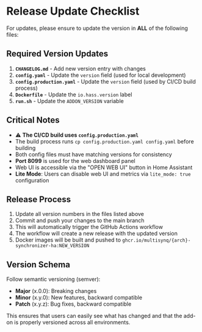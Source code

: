 # Release Update Checklist

For updates, please ensure to update the version in **ALL** of the following files:

## Required Version Updates
1. **`CHANGELOG.md`** - Add new version entry with changes
2. **`config.yaml`** - Update the `version` field (used for local development)
3. **`config.production.yaml`** - Update the `version` field (used by CI/CD build process)
4. **`Dockerfile`** - Update the `io.hass.version` label
5. **`run.sh`** - Update the `ADDON_VERSION` variable

## Critical Notes
- ⚠️ **The CI/CD build uses `config.production.yaml`**
- The build process runs `cp config.production.yaml config.yaml` before building
- Both config files must have matching versions for consistency
- **Port 8099** is used for the web dashboard panel
- Web UI is accessible via the "OPEN WEB UI" button in Home Assistant
- **Lite Mode**: Users can disable web UI and metrics via `lite_mode: true` configuration

## Release Process
1. Update all version numbers in the files listed above
2. Commit and push your changes to the main branch
3. This will automatically trigger the GitHub Actions workflow
4. The workflow will create a new release with the updated version
5. Docker images will be built and pushed to `ghcr.io/multisynq/{arch}-synchronizer-ha:NEW_VERSION`

## Version Schema
Follow semantic versioning (semver):
- **Major** (x.0.0): Breaking changes
- **Minor** (x.y.0): New features, backward compatible
- **Patch** (x.y.z): Bug fixes, backward compatible

This ensures that users can easily see what has changed and that the add-on is properly versioned across all environments.
